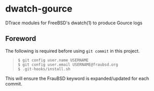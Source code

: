 [//]: # ($FrauBSD: dwatch-gource/README.md 2018-05-12 04:54:35 +0000 freebsdfrau $)

# dwatch-gource

DTrace modules for FreeBSD's dwatch(1) to produce Gource logs

## Foreword

The following is required before using `git commit` in this project.

> `$ git config user.name USERNAME`  
> `$ git config user.email USERNAME@fraubsd.org`  
> `$ .git-hooks/install.sh`

This will ensure the FrauBSD keyword is expanded/updated for each commit.


